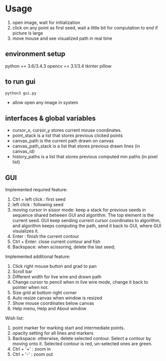 # Usage
1. open image, wait for initialization
1. click on any point as first seed, wait a little bit for computation to end if picture is large
1. move mouse and see visualized path in real time

## environment setup
python == 3.6/3.4.3
opencv == 3.1/3.4
tkinter
pillow

## to run gui
```bash
python3 gui.py
```
- allow open any image in system

## interfaces & global variables
- cursor_x, cursor_y stores current mouse coordinates.
- point_stack is a list that stores previous clicked points
- canvas_path is the current path drawn on canvas
- canvas_path_stack is a list that stores previous drawn lines (in canvas_id)
- history_paths is a list that stores previous computed min paths (in pixel list)

## GUI
Implemented required feature:
1. Ctrl + left click : first seed
1. left  click : following seed
1. moving cursor in sissor mode: keep a stack for previous seeds in sequence shared between GUI and algorithm.  The top element is the current seed. GUI keep sending current cursor coordinates to algorithm, and algorithm keeps computing the path, send it back to GUI, where GUI visuializes it.
1. Enter : finish the current contour
1. Ctrl + Enter: close current contour and fish
1. Backspace: when scissoring, delete the last seed;

Implemented additional feature:
1. Click right mouse button and grad to pan
1. Scroll bar
1. Different width for live wire and drawn path
1. Change cursor to pencil when in live wire mode, change it back to pointer when not.
1. Size grid at bottom right corner
1. Auto resize canvas when window is resized
1. Show mouse coordinates below canvas
1. Help menu, Help and About window

Wish list:
1. point marker for marking start and intermediate points.
1. opacity setting for all lines and markers
1. Backspace: otherwise, delete selected contour. Select a contour by moving onto it. Selected contour is red, un-selected ones are green.
1. Ctrl + '+' : zoom in
1. Ctrl + '-' : zoom out
